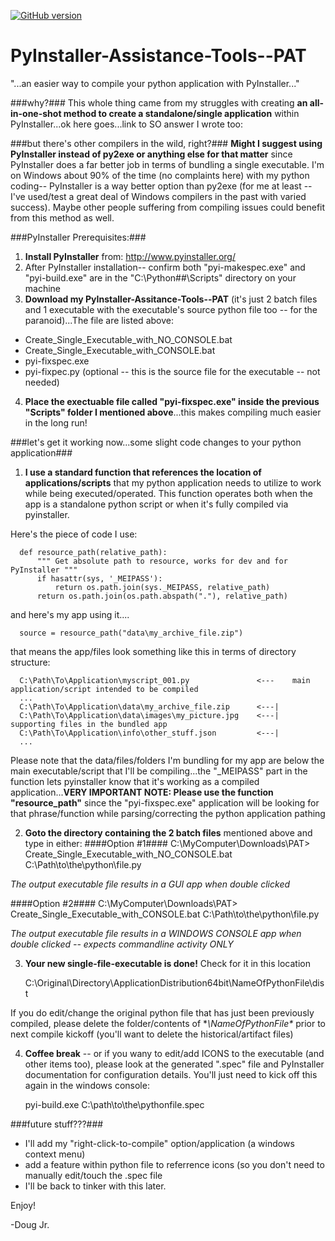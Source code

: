 [![GitHub version](https://badge.fury.io/gh/douglasmccormickjr%2FPyInstaller-Assistance-Tools--PAT.svg)](https://badge.fury.io/gh/douglasmccormickjr%2FPyInstaller-Assistance-Tools--PAT)

# PyInstaller-Assistance-Tools--PAT
"...an easier way to compile your python application with PyInstaller..."

###why?###
This whole thing came from my struggles with creating **an all-in-one-shot method to create a standalone/single application** within PyInstaller...ok here goes...link to SO answer I wrote too:

###but there's other compilers in the wild, right?###
**Might I suggest using PyInstaller instead of py2exe or anything else for that matter** since PyInstaller does a far better job in terms of bundling a single executable.  I'm on Windows about 90% of the time (no complaints here) with my python coding-- PyInstaller is a way better option than py2exe (for me at least --  I've used/test a great deal of Windows compilers in the past with varied success).  Maybe other people suffering from compiling issues could benefit from this method as well. 

###PyInstaller Prerequisites:###

 1. **Install PyInstaller** from: http://www.pyinstaller.org/
 2. After PyInstaller installation-- confirm both "pyi-makespec.exe" and "pyi-build.exe" are in the "C:\Python##\Scripts" directory on your machine
 3. **Download my PyInstaller-Assitance-Tools--PAT** (it's just 2 batch files and 1 executable with the executable's source python file too -- for the paranoid)...The file are listed above:
* Create_Single_Executable_with_NO_CONSOLE.bat
* Create_Single_Executable_with_CONSOLE.bat
* pyi-fixspec.exe
* pyi-fixpec.py (optional -- this is the source file for the executable -- not needed)

 4. **Place the exectuable file called "pyi-fixspec.exe" inside the previous "Scripts" folder I mentioned above**...this makes compiling much easier in the long run!


###let's get it working now...some slight code changes to your python application###

  1. **I use a standard function that references the location of applications/scripts** that my python application needs to utilize to work while being executed/operated.  This function operates both when the app is a standalone python script or when it's fully compiled via pyinstaller.

  Here's the piece of code I use:

      def resource_path(relative_path):
          """ Get absolute path to resource, works for dev and for PyInstaller """
          if hasattr(sys, '_MEIPASS'):
              return os.path.join(sys._MEIPASS, relative_path)
          return os.path.join(os.path.abspath("."), relative_path)

  and here's my app using it....

      source = resource_path("data\my_archive_file.zip")

  that means the app/files look something like this in terms of directory structure:

      C:\Path\To\Application\myscript_001.py               <---    main application/script intended to be compiled
      ...
      C:\Path\To\Application\data\my_archive_file.zip      <---|
      C:\Path\To\Application\data\images\my_picture.jpg    <---|   supporting files in the bundled app
      C:\Path\To\Application\info\other_stuff.json         <---|
      ...

  Please note that the data/files/folders I'm bundling for my app are below the main executable/script that I'll be compiling...the "_MEIPASS" part in the function lets pyinstaller know that it's working as a compiled application...**VERY IMPORTANT NOTE: Please use the function "resource_path"** since the "pyi-fixspec.exe" application will be looking for that phrase/function while parsing/correcting the python application pathing

  2. **Goto the directory containing the 2 batch files** mentioned above and type in either:
  ####Option #1####
        C:\MyComputer\Downloads\PAT> Create_Single_Executable_with_NO_CONSOLE.bat C:\Path\to\the\python\file.py

  *The output executable file results in a GUI app when double clicked*

  ####Option #2####
      C:\MyComputer\Downloads\PAT> Create_Single_Executable_with_CONSOLE.bat C:\Path\to\the\python\file.py
      
  *The output executable file results in a WINDOWS CONSOLE app when double clicked -- expects commandline activity ONLY*

  3. **Your new single-file-executable is done!** Check for it in this location

        C:\Original\Directory\ApplicationDistribution64bit\NameOfPythonFile\dist

  If you do edit/change the original python file that has just been previously compiled, please delete the folder/contents of **\NameOfPythonFile\** prior to next compile kickoff (you'll want to delete the historical/artifact files) 


  4. **Coffee break** -- or if you wany to edit/add ICONS to the executable (and other items too), please look at the generated ".spec" file and PyInstaller documentation for configuration details.  You'll just need to kick off this again in the windows console:

        pyi-build.exe C:\path\to\the\pythonfile.spec

###future stuff???###
* I'll add my "right-click-to-compile" option/application (a windows context menu)
* add a feature within python file to referrence icons (so you don't need to manually edit/touch the .spec file
* I'll be back to tinker with this later.


Enjoy!

-Doug Jr.


